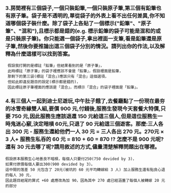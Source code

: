 ### 3.房間裡有三個袋子,一個只裝鉛筆,一個只裝原子筆,第三個有鉛筆也有原子筆。袋子是不透明的,單從袋子的外表上看不出任何差異,你不知道哪個袋子裝什麼。除了袋子上各貼了一個標示("鉛筆"、"原子筆"、"混和"),且標示都是錯的(e.g. 標示鉛筆的袋子可能是混和的或是只裝原子筆)。你只能選一個袋子,拿出裡面一支筆,看是鉛筆還是原子筆,然後你要推論出這三個袋子分別的情況。請列出你的作法,以及解釋為什麼這樣可以找到答案。
```
 假設我打開的是標註「鉛筆」但結果看到的是「原子筆」，
 此時標註「原子筆」的袋子裡應該不會是「鉛筆」，假設裡面是鉛筆，
 那剩下的第三袋(標註「混合」)應該只有「混合」這個選項，
 但如此即違反題目的設定(標示都是錯的)，
 因此標註原子筆裡面的應該是「混合」，而標示「混合」的袋子裡面是「鉛筆」。
```
### 4.有三個人一起到迪士尼遊玩,中午肚子餓了,去餐廳點了一份現在最夯的冰雪奇緣雙人組,要價 900 元,付錢後,服務生發現今天套餐大特價,只要 750 元,因此服務生應該退還 150 元給這三個人,但是這位服務生一時鬼迷心竅,決定暗槓 60元,只退了 90 元給這三個遊客。那麼:三人各出 300 元 - 服務生還給他們一人 30 元 = 三人各出 270 元。270元 × 3 人+ 服務生私吞的 60 元 = 810 + 60 = 870 !? 怎麼不是 900 元呢?還有 30 元去哪了呢?請用敘述的方式,儘量清楚解釋問題出在哪裡。
 ```
 假設原本服務生心地善良不暗槓，每個人只要付250(750 devided by 3)，
 如果付原價每個人要出300(900 devided by 3)。
 這中間的落差 50 元包含了 20元(被坑的 60 元平均轉嫁給 3 人) 加上服務生還有點良心退的每人 30 元，
 因此題目結尾的算式 +60 處應改為加 90，因為其中 270 處已經涵蓋了每個人被轉嫁 20 元的部分
```